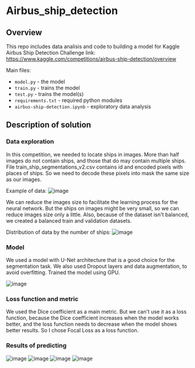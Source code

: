 # Airbus_ship_detection

## Overview
This repo includes data analisis and code to building a model for Kaggle Airbus Ship Detection Challenge
link: https://www.kaggle.com/competitions/airbus-ship-detection/overview

Main files:
 * `model.py` - the model
 * `train.py` - trains the model
 * `test.py` - trains the model(s)
 * `requirements.txt` - required python modules
 * `airbus-ship-detection.ipynb` - exploratory data analysis

## Description of solution
### Data exploration
In this competition, we needed to locate ships in images. More than half images do not contain ships, and those that do may contain multiple ships. 
File train_ship_segmentations_v2.csv contains id and encoded pixels with places of ships. So we need to decode these pixels into mask the same size as our images.

Example of data:
![image](https://github.com/pulsatil1/Airbus-Ship-Detection/assets/70263951/21d9134d-4aa0-4866-a82b-b6c2df8e7594)


We can reduce the images size to facilitate the learning process for the neural network. But the ships on images might be very small, so we can reduce images size only a little.
Also, because of the dataset isn't balanced, we created a balanced train and validation datasets.

Distribution of data by the number of ships:
![image](https://github.com/pulsatil1/Airbus-Ship-Detection/assets/70263951/a7d77d7b-540c-48a5-9a48-5f732d18b44b)


### Model
We used a model with U-Net architecture that is a good choice for the segmentation task.
We also used Dropout layers and data augmentation, to avoid overfitting.
Trained the model using GPU.

![image](https://github.com/pulsatil1/Airbus-Ship-Detection/assets/70263951/c5c52f4e-6e33-4aff-82d3-8d5bc5bbc8a5)


### Loss function and metric
We used the Dice coefficient as a main metric. But we can't use it as a loss function, because the Dice coefficient increases when the model works better, and the loss function needs to decrease when the model shows better results. So I chose Focal Loss as a loss function.

### Results of predicting 

![image](https://github.com/pulsatil1/Airbus-Ship-Detection/assets/70263951/84bd3f72-ce98-4397-965e-b274539c3eeb)
![image](https://github.com/pulsatil1/Airbus-Ship-Detection/assets/70263951/74e9ddfe-5a4d-43ca-b123-021412dad44d)
![image](https://github.com/pulsatil1/Airbus-Ship-Detection/assets/70263951/94ca484c-5689-48e8-ad69-fc2374c301a8)
![image](https://github.com/pulsatil1/Airbus-Ship-Detection/assets/70263951/9cb6f960-3417-4fef-bcd7-4480d7913843)

